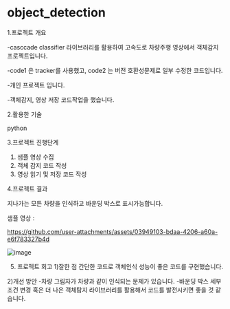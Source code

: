 # object_detection
1.프로젝트 개요

-casccade classifier 라이브러리를 활용하여 고속도로 차량주행 영상에서 객체감지 프로젝트입니다.

-code1 은 tracker를 사용했고, code2 는 버전 호환성문제로 일부 수정한 코드입니다. 

-개인 프로젝트 입니다.

-객체감지, 영상 저장 코드작업을 했습니다.

2.활용한 기술

python

3.프로젝트 진행단계
1) 샘플 영상 수집
2) 객체 감지 코드 작성
3) 영상 읽기 및 저장 코드 작성

4.프로젝트 결과

지나가는 모든 차량을 인식하고 바운딩 박스로 표시가능합니다.

샘플 영상 : 

https://github.com/user-attachments/assets/03949103-bdaa-4206-a60a-e6f783327b4d

![image](https://github.com/user-attachments/assets/6ebd4e69-fd7d-4e95-9e48-111dfcf5bf1c)

5. 프로젝트 회고
1)잘한 점
간단한 코드로 객체인식 성능이 좋은 코드를 구현했습니다.

2)개선 방안
-차량 그림자가 차량과 같이 인식되는 문제가 있습니다.
-바운딩 박스 세부조건 변경 혹은 더 나은 객체탐지 라이브러리를 활용해서 코드를 발전시키면 좋을 것 같습니다.
